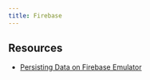```yaml
---
title: Firebase
---
```


## Resources

- [Persisting Data on Firebase Emulator](https://mukhtharcm.com/firebase-emulator-persist-data/)
